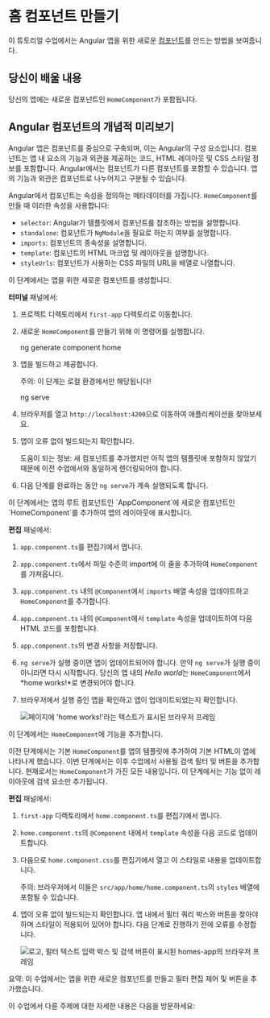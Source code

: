 # 홈 컴포넌트 만들기

이 튜토리얼 수업에서는 Angular 앱을 위한 새로운 [컴포넌트](guide/components)를 만드는 방법을 보여줍니다.

<docs-video src="https://www.youtube.com/embed/R0nRX8jD2D0?si=OMVaw71EIa44yIOJ"/>

## 당신이 배울 내용

당신의 앱에는 새로운 컴포넌트인 `HomeComponent`가 포함됩니다.

## Angular 컴포넌트의 개념적 미리보기

Angular 앱은 컴포넌트를 중심으로 구축되며, 이는 Angular의 구성 요소입니다.
컴포넌트는 앱 내 요소의 기능과 외관을 제공하는 코드, HTML 레이아웃 및 CSS 스타일 정보를 포함합니다.
Angular에서는 컴포넌트가 다른 컴포넌트를 포함할 수 있습니다. 앱의 기능과 외관은 컴포넌트로 나누어지고 구분될 수 있습니다.

Angular에서 컴포넌트는 속성을 정의하는 메타데이터를 가집니다.
`HomeComponent`를 만들 때 이러한 속성을 사용합니다:

* `selector`: Angular가 템플릿에서 컴포넌트를 참조하는 방법을 설명합니다.
* `standalone`: 컴포넌트가 `NgModule`을 필요로 하는지 여부를 설명합니다.
* `imports`: 컴포넌트의 종속성을 설명합니다.
* `template`: 컴포넌트의 HTML 마크업 및 레이아웃을 설명합니다.
* `styleUrls`: 컴포넌트가 사용하는 CSS 파일의 URL을 배열로 나열합니다.

<docs-pill-row>
  <docs-pill href="api/core/Component" title="컴포넌트에 대해 더 알아보세요"/>
</docs-pill-row>

<docs-workflow>

<docs-step title="`HomeComponent` 만들기">
이 단계에서는 앱을 위한 새로운 컴포넌트를 생성합니다.

**터미널** 패널에서:

1. 프로젝트 디렉토리에서 `first-app` 디렉토리로 이동합니다.
1. 새로운 `HomeComponent`를 만들기 위해 이 명령어를 실행합니다.

    <docs-code language="shell">
    ng generate component home
    </docs-code>

1. 앱을 빌드하고 제공합니다.

    주의: 이 단계는 로컬 환경에서만 해당됩니다!

    <docs-code language="shell">
    ng serve
    </docs-code>

1. 브라우저를 열고 `http://localhost:4200`으로 이동하여 애플리케이션을 찾아보세요.

1. 앱이 오류 없이 빌드되는지 확인합니다.

    도움이 되는 정보: 새 컴포넌트를 추가했지만 아직 앱의 템플릿에 포함하지 않았기 때문에 이전 수업에서와 동일하게 렌더링되어야 합니다.

1. 다음 단계를 완료하는 동안 `ng serve`가 계속 실행되도록 합니다.
</docs-step>

<docs-step title="앱 레이아웃에 새로운 컴포넌트 추가하기">
이 단계에서는 앱의 루트 컴포넌트인 `AppComponent`에 새로운 컴포넌트인 `HomeComponent`를 추가하여 앱의 레이아웃에 표시합니다.

**편집** 패널에서:

1. `app.component.ts`를 편집기에서 엽니다.
1. `app.component.ts`에서 파일 수준의 import에 이 줄을 추가하여 `HomeComponent`를 가져옵니다.

    <docs-code header="src/app/app.component.ts에서 HomeComponent 가져오기" path="adev/src/content/tutorials/first-app/steps/03-HousingLocation/src/app/app.component.ts" visibleLines="[2]"/>

1. `app.component.ts` 내의 `@Component`에서 `imports` 배열 속성을 업데이트하고 `HomeComponent`를 추가합니다.

    <docs-code header="src/app/app.component.ts에서 교체하기" path="adev/src/content/tutorials/first-app/steps/03-HousingLocation/src/app/app.component.ts" visibleLines="[7]"/>

1. `app.component.ts` 내의 `@Component`에서 `template` 속성을 업데이트하여 다음 HTML 코드를 포함합니다.

    <docs-code header="src/app/app.component.ts에서 교체하기" path="adev/src/content/tutorials/first-app/steps/03-HousingLocation/src/app/app.component.ts" visibleLines="[8,17]"/>

1. `app.component.ts`의 변경 사항을 저장합니다.
1. `ng serve`가 실행 중이면 앱이 업데이트되어야 합니다.
    만약 `ng serve`가 실행 중이 아니라면 다시 시작합니다.
    당신의 앱 내의 *Hello world*는 `HomeComponent`에서 *home works!*로 변경되어야 합니다.
1. 브라우저에서 실행 중인 앱을 확인하고 앱이 업데이트되었는지 확인합니다.

    <img alt="페이지에 'home works!'라는 텍스트가 표시된 브라우저 프레임" src="assets/images/tutorials/first-app/homes-app-lesson-02-step-2.png">

</docs-step>

<docs-step title="`HomeComponent`에 기능 추가하기">

이 단계에서는 `HomeComponent`에 기능을 추가합니다.

이전 단계에서는 기본 `HomeComponent`를 앱의 템플릿에 추가하여 기본 HTML이 앱에 나타나게 했습니다.
이번 단계에서는 이후 수업에서 사용될 검색 필터 및 버튼을 추가합니다.
현재로서는 `HomeComponent`가 가진 모든 내용입니다.
이 단계에서는 기능 없이 레이아웃에 검색 요소만 추가됩니다.

**편집** 패널에서:

1. `first-app` 디렉토리에서 `home.component.ts`를 편집기에서 엽니다.
1. `home.component.ts`의 `@Component` 내에서 `template` 속성을 다음 코드로 업데이트합니다.

    <docs-code header="src/app/home/home.component.ts에서 교체하기" path="adev/src/content/tutorials/first-app/steps/03-HousingLocation/src/app/home/home.component.ts" visibleLines="[8,15]"/>

1. 다음으로 `home.component.css`를 편집기에서 열고 이 스타일로 내용을 업데이트합니다.

    주의: 브라우저에서 이들은 `src/app/home/home.component.ts`의 `styles` 배열에 포함될 수 있습니다.

    <docs-code header="src/app/home/home.component.css에서 교체하기" path="adev/src/content/tutorials/first-app/steps/03-HousingLocation/src/app/home/home.component.css"/>

1. 앱이 오류 없이 빌드되는지 확인합니다.
    앱 내에서 필터 쿼리 박스와 버튼을 찾아야 하며 스타일이 적용되어 있어야 합니다.
    다음 단계로 진행하기 전에 오류를 수정합니다.

    <img alt="로고, 필터 텍스트 입력 박스 및 검색 버튼이 표시된 homes-app의 브라우저 프레임" src="assets/images/tutorials/first-app/homes-app-lesson-02-step-3.png">
</docs-step>

</docs-workflow>

요약: 이 수업에서는 앱을 위한 새로운 컴포넌트를 만들고 필터 편집 제어 및 버튼을 추가했습니다.

이 수업에서 다룬 주제에 대한 자세한 내용은 다음을 방문하세요:

<docs-pill-row>
  <docs-pill href="cli/generate/component" title="`ng generate component`"/>
  <docs-pill href="api/core/Component" title="`Component` 참조"/>
  <docs-pill href="guide/components" title="Angular 컴포넌트 개요"/>
</docs-pill-row>